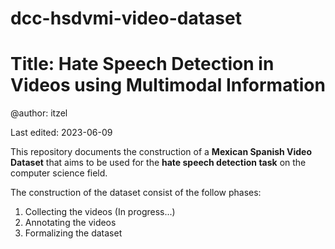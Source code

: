 # dcc-hsdvmi-video-dataset
# Title: Hate Speech Detection in Videos using Multimodal Information

@author: itzel

Last edited: 2023-06-09

This repository documents the construction of a **Mexican Spanish Video Dataset** that aims to be used for the **hate speech detection task** on the computer science field.

The construction of the dataset consist of the follow phases:
1. Collecting the videos (In progress...)
2. Annotating the videos
3. Formalizing the dataset
